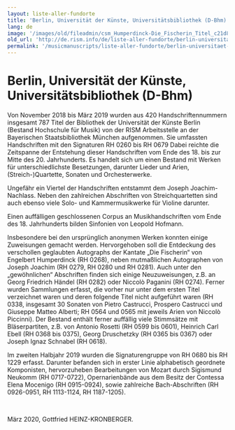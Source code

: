 ```yaml
---
layout: liste-aller-fundorte
title: 'Berlin, Universität der Künste, Universitätsbibliothek (D-Bhm)'
lang: de
image: '/images/old/fileadmin/csm_Humperdinck-Die_Fischerin_Titel_c21d8bc796.jpg'
old_url: 'http://de.rism.info/de/liste-aller-fundorte/berlin-universitaet-der-kuenste-universitaetsbibliothek-d-bhm.html'
permalink: '/musicmanuscripts/liste-aller-fundorte/berlin-universitaet-der-kuenste-universitaetsbibliothek-d-bhm.html'
---
```



# Berlin, Universität der Künste, Universitätsbibliothek (D-Bhm)

Von November 2018 bis März 2019 wurden aus 420 Handschriftennummern insgesamt 787 Titel der Bibliothek der Universität der Künste Berlin (Bestand Hochschule für Musik) von der RISM Arbeitsstelle an der Bayerischen Staatsbibliothek München aufgenommen. Sie umfassten Handschriften mit den Signaturen RH 0260 bis RH 0679 Dabei reichte die Zeitspanne der Entstehung dieser Handschriften vom Ende des 18. bis zur Mitte des 20. Jahrhunderts. Es handelt sich um einen Bestand mit Werken für unterschiedlichste Besetzungen, darunter Lieder und Arien, (Streich-)Quartette, Sonaten und Orchesterwerke.

Ungefähr ein Viertel der Handschriften entstammt dem Joseph Joachim-Nachlass. Neben den zahlreichen Abschriften von Streichquartetten sind auch ebenso viele Solo- und Kammermusikwerke für Violine darunter.

Einen auffälligen geschlossenen Corpus an Musikhandschriften vom Ende des 18. Jahrhunderts bilden Sinfonien von Leopold Hofmann.

Insbesondere bei den ursprünglich anonymen Werken konnten einige Zuweisungen gemacht werden. Hervorgehoben soll die Entdeckung des verschollen geglaubten Autographs der Kantate „Die Fischerin“ von Engelbert Humperdinck (RH 0268), neben mutmaßlichen Autographen von Joseph Joachim (RH 0279, RH 0280 und RH 0281). Auch unter den „gewöhnlichen“ Abschriften finden sich einige Neuzuweisungen, z.B. an Georg Friedrich Händel (RH 0282) oder Niccolò Paganini (RH 0274). Ferner wurden Sammlungen erfasst, die vorher nur unter dem ersten Titel verzeichnet waren und deren folgende Titel nicht aufgeführt waren (RH 0338, insgesamt 30 Sonaten von Pietro Castrucci, Prospero Castrucci und Giuseppe Matteo Alberti; RH 0564 und 0565 mit jeweils Arien von Niccolò Piccinni). Der Bestand enthält ferner auffällig viele Stimmsätze mit Bläserpartiten, z.B. von Antonio Rosetti (RH 0599 bis 0601), Heinrich Carl Ebell (RH 0368 bis 0375), Georg Druschetzky (RH 0365 bis 0367) oder Joseph Ignaz Schnabel (RH 0618).

Im zweiten Halbjahr 2019 wurden die Signaturengruppe von RH 0680 bis RH 1229 erfasst. Darunter befanden sich in erster Linie alphabetisch geordnete Komponisten, hervorzuheben Bearbeitungen von Mozart durch Sigismund Neukomm (RH 0717-0722), Opernarienbände aus dem Besitz der Contessa Elena Mocenigo (RH 0915-0924), sowie zahlreiche Bach-Abschriften (RH 0926-0951, RH 1113-1124, RH 1187-1205).

&nbsp;

März 2020, Gottfried HEINZ-KRONBERGER.


